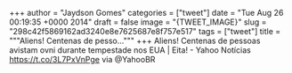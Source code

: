 
+++
author = "Jaydson Gomes"
categories = ["tweet"]
date = "Tue Aug 26 00:19:35 +0000 2014"
draft = false
image = "{TWEET_IMAGE}"
slug = "298c42f5869162ad3240e8e7625687e8f757e517"
tags = ["tweet"]
title = """Aliens! Centenas de pesso..."""
+++
Aliens! Centenas de pessoas avistam ovni durante tempestade nos EUA | Eita! - Yahoo Notícias https://t.co/3L7PxVnPge via @YahooBR
